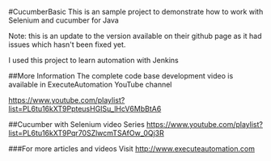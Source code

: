 #CucumberBasic
This is an sample project to demonstrate how to work with Selenium and cucumber for Java

Note: this is an update to the version available on their github page as it had issues which hasn't been fixed yet.

I used this project to learn automation with Jenkins

##More Information
The complete code base development video is available in ExecuteAutomation YouTube channel 

https://www.youtube.com/playlist?list=PL6tu16kXT9PpteusHGISu_lHcV6MbBtA6

##Cucumber with Selenium video Series
https://www.youtube.com/playlist?list=PL6tu16kXT9Pqr70SZlwcmTSAfOw_0Qj3R

###For more articles and videos
Visit http://www.executeautomation.com
